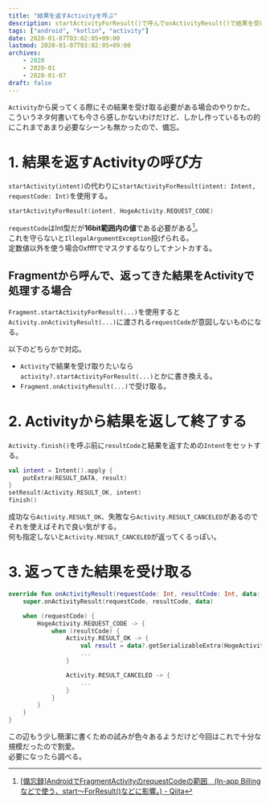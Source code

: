 ```yaml
---
title: "結果を返すActivityを呼ぶ"
description: startActivityForResult()で呼んでonActivityResult()で結果を受け取る。
tags: ["android", "kotlin", "activity"]
date: 2020-01-07T03:02:05+09:00
lastmod: 2020-01-07T03:02:05+09:00
archives:
    - 2020
    - 2020-01
    - 2020-01-07
draft: false
---
```


`Activity`から戻ってくる際にその結果を受け取る必要がある場合のやりかた。  
こういうネタ何書いても今さら感しかないわけだけど、しかし作っているもの的にこれまであまり必要なシーンも無かったので、備忘。

# 1. 結果を返すActivityの呼び方

`startActivity(intent)`の代わりに`startActivityForResult(intent: Intent, requestCode: Int)`を使用する。

```kt
startActivityForResult(intent, HogeActivity.REQUEST_CODE)
```

`requestCode`はInt型だが**16bit範囲内の値**である必要がある[^1]。  
これを守らないと`IllegalArgumentException`投げられる。  
定数値以外を使う場合0xffffでマスクするなりしてナントカする。

## Fragmentから呼んで、返ってきた結果をActivityで処理する場合

`Fragment.startActivityForResult(...)`を使用すると`Activity.onActivityResult(...)`に渡される`requestCode`が意図しないものになる。

以下のどちらかで対応。

- `Activity`で結果を受け取りたいなら`activity?.startActivityForResult(...)`とかに書き換える。
- `Fragment.onActivityResult(...)`で受け取る。


# 2. Activityから結果を返して終了する

`Activity.finish()`を呼ぶ前に`resultCode`と結果を返すための`Intent`をセットする。

```kt
val intent = Intent().apply {
    putExtra(RESULT_DATA, result)
}
setResult(Activity.RESULT_OK, intent)
finish()
```

成功なら`Activity.RESULT_OK`、失敗なら`Activity.RESULT_CANCELED`があるのでそれを使えばそれで良い気がする。  
何も指定しないと`Activity.RESULT_CANCELED`が返ってくるっぽい。

# 3. 返ってきた結果を受け取る

```kt
override fun onActivityResult(requestCode: Int, resultCode: Int, data: Intent?) {
    super.onActivityResult(requestCode, resultCode, data)

    when (requestCode) {
        HogeActivity.REQUEST_CODE -> {
            when (resultCode) {
                Activity.RESULT_OK -> {
                    val result = data?.getSerializableExtra(HogeActivity.RESULT_DATA) as? HogeResult
                    ...
                }

                Activity.RESULT_CANCELED -> {
                    ...
                }
            }
        }
    }
}
```

この辺もう少し簡潔に書くための試みが色々あるようだけど今回はこれで十分な規模だったので割愛。  
必要になったら調べる。

[^1]: [[備忘録]AndroidでFragmentActivityのrequestCodeの範囲　(In-app Billingなどで使う、start～ForResult()などに影響。) - Qiita](https://qiita.com/toris-birds/items/7deae66318e093b42ee6)
